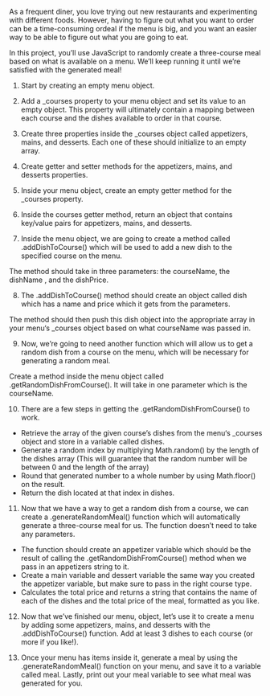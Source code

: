 As a frequent diner, you love trying out new restaurants and experimenting with different foods. However, having to figure out what you want to order can be a time-consuming ordeal if the menu is big, and you want an easier way to be able to figure out what you are going to eat.

In this project, you’ll use JavaScript to randomly create a three-course meal based on what is available on a menu. We’ll keep running it until we’re satisfied with the generated meal!

1. Start by creating an empty menu object.

2. Add a _courses property to your menu object and set its value to an empty object.
This property will ultimately contain a mapping between each course and the dishes available to order in that course.

3. Create three properties inside the _courses object called appetizers, mains, and desserts. Each one of these should initialize to an empty array.

4. Create getter and setter methods for the appetizers, mains, and desserts properties.

5. Inside your menu object, create an empty getter method for the _courses property.

6. Inside the courses getter method, return an object that contains key/value pairs for appetizers, mains, and desserts.

7. Inside the menu object, we are going to create a method called .addDishToCourse() which will be used to add a new dish to the specified course on the menu.

The method should take in three parameters: the courseName, the dishName , and the dishPrice.

8. The .addDishToCourse() method should create an object called dish which has a name and price which it gets from the parameters.

The method should then push this dish object into the appropriate array in your menu‘s _courses object based on what courseName was passed in.

9. Now, we’re going to need another function which will allow us to get a random dish from a course on the menu, which will be necessary for generating a random meal.

Create a method inside the menu object called .getRandomDishFromCourse(). It will take in one parameter which is the courseName.

10. There are a few steps in getting the .getRandomDishFromCourse() to work.

- Retrieve the array of the given course’s dishes from the menu‘s _courses object and store in a variable called dishes.
- Generate a random index by multiplying Math.random() by the length of the dishes array (This will guarantee that the random number will be between 0 and the length of the array)
- Round that generated number to a whole number by using Math.floor() on the result.
- Return the dish located at that index in dishes.

11. Now that we have a way to get a random dish from a course, we can create a .generateRandomMeal() function which will automatically generate a three-course meal for us. The function doesn’t need to take any parameters.

- The function should create an appetizer variable which should be the result of calling the .getRandomDishFromCourse() method when we pass in an appetizers string to it.
- Create a main variable and dessert variable the same way you created the appetizer variable, but make sure to pass in the right course type.
- Calculates the total price and returns a string that contains the name of each of the dishes and the total price of the meal, formatted as you like.

12. Now that we’ve finished our menu, object, let’s use it to create a menu by adding some appetizers, mains, and desserts with the .addDishToCourse() function. Add at least 3 dishes to each course (or more if you like!).

13. Once your menu has items inside it, generate a meal by using the .generateRandomMeal() function on your menu, and save it to a variable called meal. Lastly, print out your meal variable to see what meal was generated for you.
